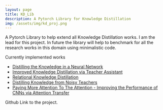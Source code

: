 ```yaml
---
layout: page
title: KD_Lib
description: A Pytorch Library for Knowledge Distillation
img: /assets/img/kd_proj.png
---
```


A Pytorch Library to help extend all Knowledge Distillation works. I am the lead for this project. In future the library will help to benchmark for all the research works in this domain using minimalistic code. 

Currently implemented works
- <a href= "https://arxiv.org/pdf/1503.02531.pdf">Distilling the Knowledge in a Neural Network</a>
- <a href= "https://arxiv.org/pdf/1902.03393.pdf">Improved Knowledge Distillation via Teacher Assistant</a>
- <a href= "https://arxiv.org/pdf/1904.05068.pdf">Relational Knowledge Distillation</a>
- <a href= "https://arxiv.org/pdf/1610.09650.pdf">Distilling Knowledge from Noisy Teachers</a>
- <a href= "https://arxiv.org/pdf/1612.03928.pdf">Paying More Attention To The Attention - Improving the Performance of CNNs via Attention Transfer</a>

<div class="social">
  <span class="contacticon center">
    <a href="https://github.com/SforAiDl/KD_Lib" target="_blank" title="GitHub"><i class="fab fa-github"></i></a>
  </span>
  <div class="col three caption">
    Github Link to the project.
  </div>
</div>
